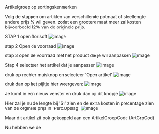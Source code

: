 Artikelgroep op sortingskenmerken 

Volg de stappen om artiklen van verschillende potmaat of steellengte andere prijs % wil geven. zodat een grootere maat meer zal kosten bijvoorbeeld 12% van de originele prijs.

STAP 1 open florisoft
![image](https://github.com/user-attachments/assets/6acc4470-4a5d-4ac1-a424-798553401663)


stap 2 Open de voorraad
![image](https://github.com/user-attachments/assets/64f8aadb-4898-4e54-8863-a05e815d837d)


stap 3 open de voorraad met het product die je wil aanpassen
![image](https://github.com/user-attachments/assets/0a723830-b8af-4fae-ab60-4ed223d152dc)


Stap 4 selecteer het artikel dat je aanpassen
![image](https://github.com/user-attachments/assets/05a1dbc5-c971-43f4-a002-3eaf4b2ca4b0)


druk op rechter muisknop en selecteer 'Open artikel'
![image](https://github.com/user-attachments/assets/244bcb63-a5c9-4d6b-9fac-f079a61463e3)


druk dan op het pijltje hier weergeven:
![image](https://github.com/user-attachments/assets/0c7770c4-ac21-4b44-877a-0214272a6c69)

Je komt in een nieuw venster en druk dan op dit knopje
![image](https://github.com/user-attachments/assets/f937fbaf-02b4-4cbc-93b7-c362eb969827)

Hier zal je nu de lengte bij 'S1' zien en de extra kosten in precentage zien van de orginele prijs in 'Perc.Opslag'
![image](https://github.com/user-attachments/assets/125049ae-6bcd-4ee3-95c9-1f222177809a)

Maar dit artikel zit ook gekoppeld aan een ArtikelGroepCode (ArtGrpCod)


Nu hebben we de 
